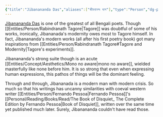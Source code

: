 ```yaml
---
{"title":"Jibanananda Das","aliases":["জীবনানন্দ দাশ"],"type":"Person","dg-publish":true,"dg-note-icon":2,"tags":["person","person/writer"],"updated":"2023-09-26T09:20:00+06:00","created":"2023-01-15T11:13:27+06:00","dg-path":"Entities/People/Jibanananda Das.md","permalink":"/entities/people/jibanananda-das/","dgPassFrontmatter":true,"noteIcon":2}
---
```


[Jibanananda Das](https://en.wikipedia.org/wiki/Jibanananda_Das) is one of the greatest of all Bengali poets. Though [[Entities/Person/Rabindranath Tagore\|Tagore]] was doubtful of some of his works, ironically, Jibananada's modernity owes most to Tagore himself. In fact, Jibanananda's modern works (all after his first poetry book) got many inspirations from [[Entities/Person/Rabindranath Tagore#Tagore and Modernity\|Tagore's experiments]].

Jibanananda's strong suite though is an acute [[Entities/Concept/Aesthetics/Mono no aware\|mono no aware]], wielded masterfully like none before him. It is so strong that even when expressing human expressions, this pathos of things will be the dominant feeling.

Through and through, Jibananada is a modern man with modern crisis. So much so that his writings has uncanny similarities with coeval western writer [[Entities/Person/Fernando Pessoa\|Fernando Pessoa]]'s [[Personal/Reading/Books/Read/The Book of Disquiet_ The Complete Edition by Fernando Pessoa\|Book of Disquiet]], written over the same time yet published much later. Surely, Jibanananda couldn't have read those.

